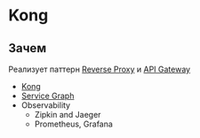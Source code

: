 # Kong

## Зачем

Реализует паттерн [Reverse Proxy](../../../arch/pattern/pattern.proxy.reverse.md) и [API Gateway](../../../api/api.gateway.md)

- [Kong](https://habr.com/ru/companies/otus/articles/669342/)
- [Service Graph](https://konghq.com/solutions/observability)
- Observability
    - Zipkin and Jaeger
    - Prometheus, Grafana
